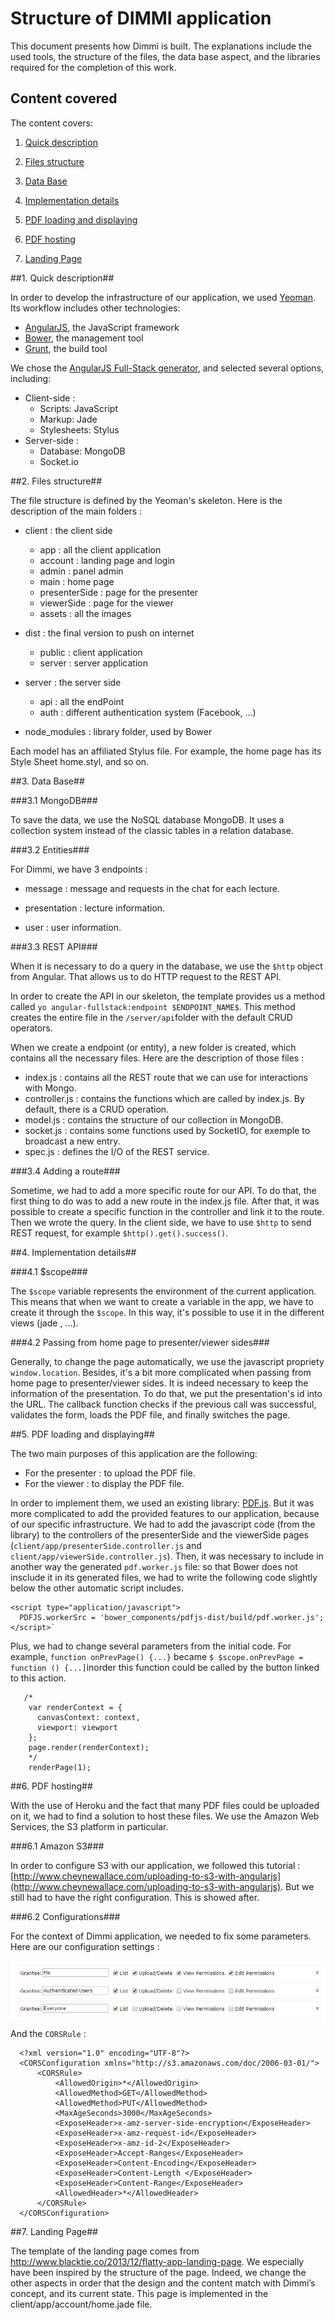 Structure of DIMMI application
==============================

This document presents how Dimmi is built. The explanations include the used tools, the structure of the files, the data base aspect, and the libraries required for the completion of this work.

## Content covered

The content covers:

1. [Quick description](#description)

2. [Files structure](#structure)

3. [Data Base](#db)

4. [Implementation details](#details)

5. [PDF loading and displaying](#loading)

6. [PDF hosting](#hosting)

7. [Landing Page](#landing)


##1. <a name="description"></a>Quick description##

In order to develop the infrastructure of our application, we used [Yeoman](http://yeoman.io). Its workflow includes other technologies:
* [AngularJS]( https://angularjs.org), the JavaScript framework
* [Bower](), the management tool
* [Grunt](), the build tool

We chose the [AngularJS Full-Stack generator](https://github.com/DaftMonk/generator-angular-fullstack), and selected several options, including:
* Client-side :
	* Scripts: JavaScript
	* Markup: Jade 
	* Stylesheets: Stylus
* Server-side :
	* Database: MongoDB 
	* Socket.io


##2. <a name="structure"></a>Files structure##

The file structure is defined by the Yeoman's skeleton. Here is the description of the main folders :

* client : the client side 
	* app : all the client application
	* account : landing page and login
	* admin : panel admin
	* main : home page
	* presenterSide : page for the presenter
    * viewerSide : page for the viewer
    * assets : all the images 
	
* dist : the final version to push on internet
    * public : client application
    * server : server application
	
* server : the server side 
    * api : all the endPoint 
    * auth : different authentication system (Facebook, ...)

* node_modules : library folder, used by Bower
	
Each model has an affiliated Stylus file. For example, the home page has its Style Sheet home.styl, and so on.


##3. <a name="db"></a>Data Base##

###3.1 MongoDB###

To save the data, we use the NoSQL database MongoDB. It uses a collection system instead of the classic tables in a relation database.

###3.2 Entities###

For Dimmi, we have 3 endpoints : 

  * message : message and requests in the chat for each lecture.
  
  * presentation : lecture information.
  
  * user : user information.

###3.3 REST API###

When it is necessary to do a query in the database, we use the `$http` object from Angular. That allows us to do HTTP request to the REST API.

In order to create the API in our skeleton, the template provides us a method called `yo angular-fullstack:endpoint $ENDPOINT_NAME$`. 
This method creates the entire file in the `/server/api`folder with the default CRUD operators.

When we create a endpoint (or entity), a new folder is created, which contains all the necessary files. Here are the description of those files :

* index.js : contains all the REST route that we can use for interactions with Mongo.
* controller.js : contains the functions which are called by index.js. By default, there is a CRUD operation.
* model.js : contains the structure of our collection in MongoDB.
* socket.js : contains some functions used by SocketIO, for exemple to broadcast a new entry.
* spec.js : defines the I/O of the REST service.
  
 ###3.4 Adding a route### 
 
Sometime, we had to add a more specific route for our API. To do that, the first thing to do was to add a new route in
the index.js file. After that, it was possible to create a specific function in the controller and link it to the route. Then we wrote the query.
In the client side, we have to use `$http` to send REST request, for example `$http().get().success()`.

	
##4. <a name="details"></a>Implementation details##

###4.1 $scope###

The `$scope` variable represents the environment of the current application. This means that when we want to create a variable in the app, 
we have to create it through the `$scope`. In this way, it's possible to use it in the different views (jade , ...).

###4.2 Passing from home page to presenter/viewer sides### 

Generally, to change the page automatically, we use the javascript propriety `window.location`. Besides, it's a bit more complicated when passing from home page to presenter/viewer sides. It is indeed necessary to keep the information of the presentation. To do that, we put the presentation's id into the URL. The callback function checks if the previous call was successful, validates the form, loads the PDF file, and finally switches the page.


##5. <a name="loading"></a>PDF loading and displaying##

The two main purposes of this application are the following:
-	For the presenter : to upload the PDF file.
-	For the viewer : to display the PDF file.

In order to implement them, we used an existing library: [PDF.js](http://mozilla.github.io/pdf.js). But it was more complicated to add the provided features to our application, because of our specific infrastructure. We had to add the javascript code (from the library) to the controllers of the presenterSide and the viewerSide pages (`client/app/presenterSide.controller.js` and `client/app/viewerSide.controller.js`). Then, it was necessary to include in another way the generated `pdf.worker.js` file: so that Bower does not insclude it in its generated files, we had to write the following code slightly below the other automatic script includes.

```
<script type="application/javascript">
  PDFJS.workerSrc = 'bower_components/pdfjs-dist/build/pdf.worker.js';
</script>`

```

Plus, we had to change several parameters from the initial code. For example, `function onPrevPage() {...}` became `$ $scope.onPrevPage = function () {...]`inorder this function could be called by the button linked to this action. 

       /*
        var renderContext = {
          canvasContext: context,
          viewport: viewport
        };
        page.render(renderContext);
        */
        renderPage(1);


##6. <a name="hosting"></a>PDF hosting##

With the use of Heroku and the fact that many PDF files could be uploaded on it, we had to find a solution to host these files. We use the Amazon Web Services, the S3 platform in particular.

###6.1 Amazon S3###

In order to configure S3 with our application, we followed this tutorial : [http://www.cheynewallace.com/uploading-to-s3-with-angularjs](http://www.cheynewallace.com/uploading-to-s3-with-angularjs). But we still had to have the right configuration. This is showed after.
	
###6.2 Configurations###

For the context of Dimmi application, we needed to fix some parameters. Here are our configuration settings :

<img src="https://github.com/Auriana/TWEB_Project1/blob/master/doc-img/s3Config.PNG" alt="Config S3" title="Config S3" align="center" />

And the `CORSRule` :

```
  <?xml version="1.0" encoding="UTF-8"?>
  <CORSConfiguration xmlns="http://s3.amazonaws.com/doc/2006-03-01/">
      <CORSRule>
          <AllowedOrigin>*</AllowedOrigin>
          <AllowedMethod>GET</AllowedMethod>
          <AllowedMethod>PUT</AllowedMethod>
          <MaxAgeSeconds>3000</MaxAgeSeconds>
          <ExposeHeader>x-amz-server-side-encryption</ExposeHeader>
          <ExposeHeader>x-amz-request-id</ExposeHeader>
          <ExposeHeader>x-amz-id-2</ExposeHeader>
          <ExposeHeader>Accept-Ranges</ExposeHeader>
          <ExposeHeader>Content-Encoding</ExposeHeader>
          <ExposeHeader>Content-Length </ExposeHeader>
          <ExposeHeader>Content-Range</ExposeHeader>
          <AllowedHeader>*</AllowedHeader>
      </CORSRule>
  </CORSConfiguration>

```

##7. <a name="landing"></a>Landing Page##

The template of the landing page comes from http://www.blacktie.co/2013/12/flatty-app-landing-page. We especially have been inspired by the structure of the page. Indeed, we change the other aspects in order that the design and the content match with Dimmi’s concept, and its current state. This page is implemented in the client/app/account/home.jade file.